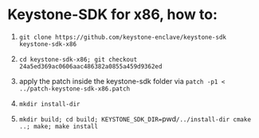 # Keystone-SDK for x86, how to:

1. `git clone https://github.com/keystone-enclave/keystone-sdk keystone-sdk-x86`

2. `cd keystone-sdk-x86; git checkout 24a5ed369ac0606aac486382a0855a459d9362ed`

3. apply the patch inside the keystone-sdk folder via `patch -p1 < ../patch-keystone-sdk-x86.patch`

4. `mkdir install-dir`

5. `mkdir build; cd build; KEYSTONE_SDK_DIR=`pwd`/../install-dir cmake ..; make; make install`
